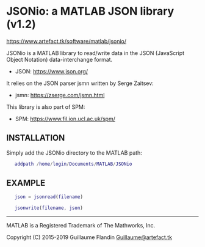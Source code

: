  JSONio: a MATLAB JSON library (v1.2)
 ====================================

 https://www.artefact.tk/software/matlab/jsonio/

 JSONio is a MATLAB library to read/write data in the JSON (JavaScript Object
 Notation) data-interchange format. 
 
 * JSON: https://www.json.org/
   
 It relies on the JSON parser jsmn written by Serge Zaitsev:
 
 * jsmn: https://zserge.com/jsmn.html

 This library is also part of SPM:
 
 * SPM: https://www.fil.ion.ucl.ac.uk/spm/

 INSTALLATION
 ------------
 
 Simply add the JSONio directory to the MATLAB path:

```matlab
   addpath /home/login/Documents/MATLAB/JSONio
```
  
 EXAMPLE
 -------

```matlab
   json = jsonread(filename)

   jsonwrite(filename, json)
```
 
 -------------------------------------------------------------------------------
 MATLAB is a Registered Trademark of The Mathworks, Inc.
 
 Copyright (C) 2015-2019 Guillaume Flandin <Guillaume@artefact.tk>
